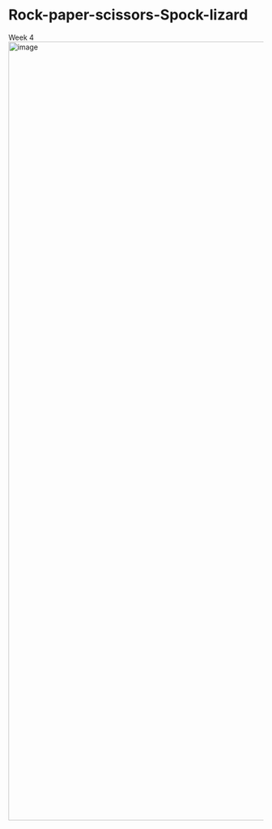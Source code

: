 # Rock-paper-scissors-Spock-lizard
Week 4
<img width="1024" height="1536" alt="image" src="https://github.com/user-attachments/assets/14e1adc9-aa20-47dc-a4fe-4fa3e0ad690c" />

